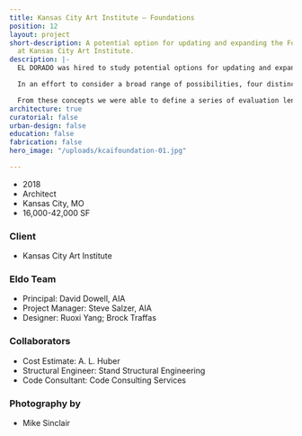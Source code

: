 ```yaml
---
title: Kansas City Art Institute – Foundations
position: 12
layout: project
short-description: A potential option for updating and expanding the Foundation Facility
  at Kansas City Art Institute.
description: |-
  EL DORADO was hired to study potential options for updating and expanding the Foundation Facility at Kansas City Art Institute. Included on our team is Stand Structural Engineering, AL Huber and GPRS. The team was crafted to ensure that structural viability, cost and constructability remained the focus of our efforts. Our knowledge of the Foundation program and other studio arts programs across the country played a part in proposing massing and potential additions that would serve the studio-heavy curriculum well. The focus of this study is on capacity to add, based on a reading of local code and zoning ordinances.

  In an effort to consider a broad range of possibilities, four distinctly different improvement concepts have been explored. They range from a simple re-clad to a re-clad and addition, to a small demo and new build to a large demo and new build. Each has pro’s and con’s which, when comparatively considered, gives KCAI leadership a set of tools to help deliberate.

  From these concepts we were able to define a series of evaluation lenses to help KCAI leadership determine the best value proposition for moving into the next phase of work, which starts with programming.
architecture: true
curatorial: false
urban-design: false
education: false
fabrication: false
hero_image: "/uploads/kcaifoundation-01.jpg"

---
```

- 2018
- Architect
- Kansas City, MO
- 16,000-42,000 SF

### Client
- Kansas City Art Institute

### Eldo Team
- Principal: David Dowell, AIA
- Project Manager: Steve Salzer, AIA
- Designer: Ruoxi Yang; Brock Traffas

###  Collaborators
- Cost Estimate: A. L. Huber
- Structural Engineer: Stand Structural Engineering
- Code Consultant: Code Consulting Services

### Photography by
- Mike Sinclair